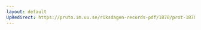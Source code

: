 ```yaml
---
layout: default
UpRedirect: https://pruto.im.uu.se/riksdagen-records-pdf/1870/prot-1870--ak--314/prot-1870--ak--314_021.pdf
---
```


